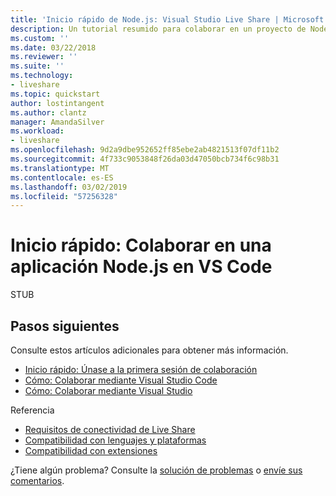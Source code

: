 ```yaml
---
title: 'Inicio rápido de Node.js: Visual Studio Live Share | Microsoft Docs'
description: Un tutorial resumido para colaborar en un proyecto de Node.js en Visual Studio Code mediante una sesión de colaboración de Live Share.
ms.custom: ''
ms.date: 03/22/2018
ms.reviewer: ''
ms.suite: ''
ms.technology:
- liveshare
ms.topic: quickstart
author: lostintangent
ms.author: clantz
manager: AmandaSilver
ms.workload:
- liveshare
ms.openlocfilehash: 9d2a9dbe952652ff85ebe2ab4821513f07df11b2
ms.sourcegitcommit: 4f733c9053848f26da03d47050bcb734f6c98b31
ms.translationtype: MT
ms.contentlocale: es-ES
ms.lasthandoff: 03/02/2019
ms.locfileid: "57256328"
---
```

<!--
Copyright © Microsoft Corporation
All rights reserved.
Creative Commons Attribution 4.0 License (International): https://creativecommons.org/licenses/by/4.0/legalcode
-->

# <a name="quickstart-collaborate-on-a-nodejs-app-in-vs-code"></a>Inicio rápido: Colaborar en una aplicación Node.js en VS Code

STUB

## <a name="next-steps"></a>Pasos siguientes

Consulte estos artículos adicionales para obtener más información.

- [Inicio rápido: Únase a la primera sesión de colaboración](join.md)
- [Cómo: Colaborar mediante Visual Studio Code](../use/vscode.md)
- [Cómo: Colaborar mediante Visual Studio](../use/vs.md)

Referencia

- [Requisitos de conectividad de Live Share](../reference/connectivity.md)
- [Compatibilidad con lenguajes y plataformas](../reference/platform-support.md)
- [Compatibilidad con extensiones](../reference/extensions.md)

¿Tiene algún problema? Consulte la [solución de problemas](../troubleshooting.md) o [envíe sus comentarios](../support.md).
